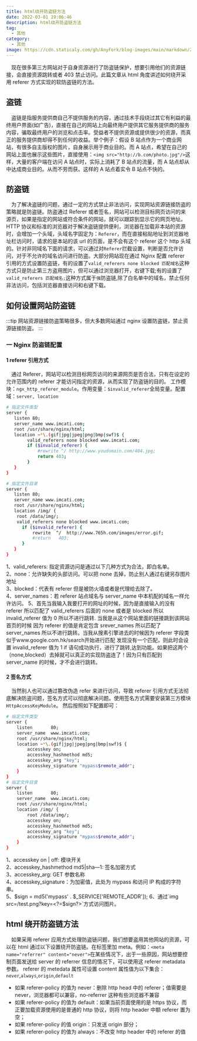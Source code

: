 ```yaml
---
title: html绕开防盗链方法
date: 2022-03-01 19:06:46
description: html绕开防盗链方法
tag:
  - 其他
category:
  - 其他
image: https://cdn.staticaly.com/gh/AnyFork/blog-images/main/markdown/202203021637553.jpg
---
```


&emsp;现在很多第三方网站对于自身资源进行了防盗链保护，想要引用他们的资源链接，会直接资源跳转或者 403 禁止访问。此篇文章从 html 角度讲述如何绕开采用 referer 方式实现的软防盗链的方法。

<!-- more -->

## 盗链

&emsp;盗链是指服务提供商自己不提供服务的内容，通过技术手段绕过其它有利益的最终用户界面(如广告)，直接在自己的网站上向最终用户提供其它服务提供商的服务内容，骗取最终用户的浏览和点击率。受益者不提供资源或提供很少的资源，而真正的服务提供商却得不到任何的收益。举个例子：假设 B 站点作为一个商业网站，有很多自主版权的图片，自身展示用于商业目的。而 A 站点，希望在自己的网站上面也展示这些图片，直接使用：`<img src="http://b.com/photo.jpg"/>`这样，大量的客户端在访问 A 站点时，实际上消耗了 B 站点的流量，而 A 站点却从中达成商业目的。从而不劳而获。这样的 A 站点着实令 B 站点不快的。

## 防盗链

&emsp;为了解决盗链的问题，通过一定的方式禁止非法访问，实现网站资源链接防盗的策略就是防盗链。防盗通过 Referer 或者签名，网站可以检测目标网页访问的来源页，如果是指定的网站或符合条件的网站，就可以跟踪到显示它的网页地址。HTTP 协议和标准的浏览器对于解决盗链提供便利，浏览器在加载非本站的资源时，会增加一个头域，头域名字固定为：`Referer`，而在直接粘贴地址到浏览器地址栏访问时，请求的是本站的该 url 的页面，是不会有这个 referer 这个 http 头域的。针对非同域名下面的请求，可以通过对`Referer`拦截设置，判断是否允许访问，对于不允许的域名访问进行防盗。大部分网站现在通过 Nginx 配置 referer 引用的方式设置防盗链，有的设置了`valid_referers none blocked 匹配域名`这种方式只是防止第三方盗用图片，但可以通过浏览器打开，右键下载;有的设置了`valid_referers 匹配域名;`这种方式属于`强`防盗链,除了白名单中的域名，禁止任何非法访问，包括浏览器直接访问和右键下载。

## 如何设置网站防盗链

:::tip
网站资源链接防盗策略很多，但大多数网站通过 nginx 设置防盗链，禁止资源链接防盗。
:::

### **一 Nginx 防盗链配置**

#### **1 referer 引用方式**

&emsp;通过 Referer，网站可以检测目标网页访问的来源网页是否合法，只有在设定的允许范围内的 referer 才能访问指定的资源，从而实现了防盗链的目的。
工作模块：`ngx_http_referer_module`。作用变量：`$invalid_referer`全局变量。配置域：`server, location`

```bash
# 指定文件类型
server {
   listen 80;
   server_name www.imcati.com;
   root /usr/share/nginx/html;
   location ~*\.(gif|jpg|jpeg|png|bmp|swf)$ {
        valid_referers none blocked www.imcati.com;
        if ($invalid_referer) {
　　　　　　  #rewrite ^/ http://www.youdomain.com/404.jpg;
            return 403;
        }
   }
}

# 指定文件目录
server {
   listen 80;
   server_name www.imcati.com;
   root /usr/share/nginx/html;
   location /img/ {
    root /data/img/;
    valid_referers none blocked www.imcati.com;
      if ($invalid_referer) {
          rewrite  ^/  http://www.765h.com/images/error.gif;
          #return   403;
      }
   }
}
```

1、valid_referers: 指定资源访问是通过以下几种方式为合法，即白名单。  
2、none：允许缺失的头部访问。可以把 none 去掉，防止别人通过右键另存图片地址  
3、blocked：代表有 referer 但是被防火墙或者是代理给去除了。  
4、server_names：若 referer 站点域名与 server_name 中本机配的域名一样允许访问。
5、首先当我输入我要打开的网址的时候，因为是直接输入的没有 referer 所以匹配了 valid_referers 后面的 none 或者是 blocked 所以 invalid_referer 值为 0 所以不进行跳转.
当我是从这个网站里面的链接跳到该网站首页的时候 因为 referer 的值是肯定包含 srever_names 所以匹配了 server_names 所以不进行跳转。当我从搜素引擎进去的时候因为 referer 字段类似于www.google.com.hk/search开始进行匹配 发现没有一个匹配，则此时会设置 invalid_referer 值为 1 if 语句成功执行，进行了跳转,达到功能。如果把这两个（none,blocked）去掉就可以真正的实现防盗连了！因为只有匹配到 server_name 的时候，才不会进行跳转。

#### **2 签名方式**

&emsp;当然别人也可以通过篡改伪造 refer 来进行访问，导致 referer 引用方式无法彻底解决防盗问题，签名方式可以彻底解决问题。使用签名方式需要安装第三方模块 `HttpAccessKeyModule`。
然后按照如下配置即可：

```bash
# 指定文件类型
server {
    listen       80;
    server_name  www.imcati.com;
    root /usr/share/nginx/html;
    location ~*\.(gif|jpg|jpeg|png|bmp|swf)$ {
        accesskey on;
        accesskey_hashmethod md5;
        accesskey_arg "key";
        accesskey_signature "mypass$remote_addr";
    }
}
# 指定文件目录
server {
    listen       80;
    server_name  www.imcati.com;
    root /usr/share/nginx/html;
    location /img/ {
        root /data/img/;
        accesskey on;
        accesskey_hashmethod md5;
        accesskey_arg "key";
        accesskey_signature "mypass$remote_addr";
    }
}
```

1、accesskey on | off: 模块开关  
2、accesskey_hashmethod md5|sha—1: 签名加密方式  
3、accesskey_arg: GET 参数名称  
4、accesskey_signature：为加密值，此处为 mypass 和访问 IP 构成的字符串。  
5、$sign = md5('mypass' . $_SERVICE['REMOTE_ADDR']);  
6、通过`img src=/test.png?key=<?=$sign?>`方式访问图片。

## html 绕开防盗链方法

&emsp;如果采用 referer 应用方式处理防盗链问题，我们想要盗用其他网站的资源，可以在 html 通过以下设置绕开防盗链。在标签里加 meta。例如：`<meta name="referrer" content="never">`在某些情况下，出于一些原因，网站想要控制页面发送给 server 的 referrer 信息的情况下，可以使用这 referer metadata 参数。
referer 的 metedata 属性可设置 content 属性值为以下集合：`never`,`always`,`origin`,`default`

- 如果 referer-policy 的值为 never：删除 http head 中的 referer；值需要是 never，浏览器都可以兼容，no-referrer 这种有些浏览器不兼容
- 如果 referer-policy 的值为 default：如果当前页面使用的是 https 协议，而正要加载资源使用的是普通的 http 协议，则将 http header 中额 referer 置为空；
- 如果 referer-policy 的值 origin：只发送 origin 部分；
- 如果 referer-policy 的值为 always：不改变 http header 中的 referer 的值
